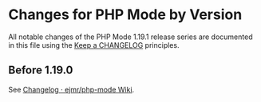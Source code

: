# Changes for PHP Mode by Version

All notable changes of the PHP Mode 1.19.1 release series are documented in this file using the [Keep a CHANGELOG](http://keepachangelog.com/) principles.

## Before 1.19.0

See [Changelog · ejmr/php-mode Wiki](https://github.com/ejmr/php-mode/wiki/Changelog).
